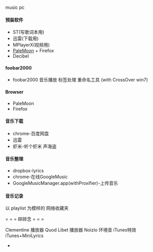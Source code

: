 
music pc

#### 预装软件
- ST(写歌词本用)
- 迅雷(下载用)
- MPlayerX(视频用)
- [PaleMoon](https://github.com/7900ms/00nottheater_deserted/tree/master/Usage_Manual/PaleMoon) + Firefox
- Decibel

#### foobar2000
- foobar2000
音乐播放 标签处理 重命名工具 (with CrossOver win7)

#### Browser
- PaleMoon
- Firefox

#### 音乐下载
- chrome-百度网盘
- 迅雷
- 虾米-听个虾米 声海盗

#### 音乐整理
- dropbox-lyrics
- chrome-在线GoogleMusic
- GoogleMusicManager.app(withProxifier)-上传音乐





#### 音乐记录
以 playlist 为模样的 网络收藏夹

= = = 碎碎念 = = =

Clementine 播放器
Quod Libet 播放器
Noizio 环境音
iTunes特效
iTunes+MiniLyrics

-
